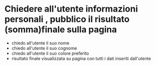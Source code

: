 # Chiedere all'utente informazioni personali , pubblico il risultato (somma)finale sulla pagina

- chiedo all'utente il suo nome
- chiedo all'utente il suo cognome
- chiedo all'utente il suo colore preferito
- risultato finale visualizzata su pagina con tutti i dati inseriti dall'utente
